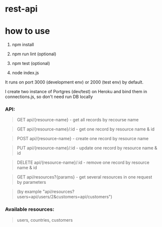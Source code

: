 # rest-api
# how to use
  1) npm install
  
  2) npm run lint (optional)
  
  3) npm test (optional)
  
  4) node index.js
  
It runs on port 3000 (development env) or 2000 (test env) by default.

I create two instance of Portgres (dev/test) on Heroku and bind them in connections.js, so don't need run DB locally

### API:
> GET api/{resource-name} - get all records by recourse name

> GET api/{resource-name}/:id - get one record by resource name & id

> POST api/{resource-name} - create one record by resource name

> PUT api/{resource-name}/:id - update one record by resource name & id

> DELETE api/{resource-name}/:id - remove one record by resource name & id

> GET api/resources?{params} - get several resources in one request by parameters 

> (by example "api/resources?users=api/users/2&customers=api/customers")

### Available resources:
> users, countries, customers
